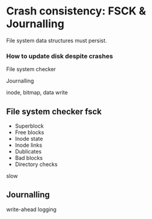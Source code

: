 # Crash consistency: FSCK & Journalling

File system data structures must persist.

### How to update disk despite crashes

File system checker

Journalling

inode, bitmap, data write

## File system checker fsck

- Superblock
- Free blocks
- Inode state
- Inode links
- Dublicates
- Bad blocks
- Directory checks

slow

## Journalling

write-ahead logging